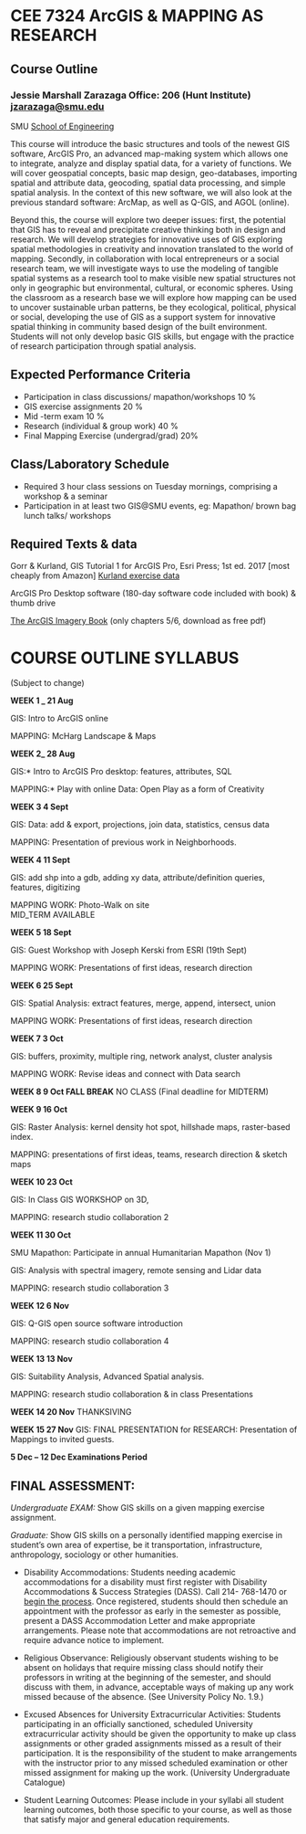 # CEE 7324 ArcGIS & MAPPING AS RESEARCH
## Course Outline
### Jessie Marshall Zarazaga		                Office: 206 (Hunt Institute)  jzarazaga@smu.edu
SMU [School of Engineering](https://www.smu.edu/Lyle/Departments/CEE/People/Faculty/ZarazagaJessie)


This course will introduce the basic structures and tools of the newest GIS software, ArcGIS Pro, an advanced map-making system which allows one to integrate, analyze and display spatial data, for a variety of functions. We will cover geospatial concepts, basic map design, geo-databases, importing spatial and attribute data, geocoding, spatial data processing, and simple spatial analysis. In the context of this new software, we will also look at the previous standard software: ArcMap, as well as Q-GIS, and AGOL (online). 

Beyond this, the course will explore two deeper issues: first, the potential that GIS has to reveal and precipitate creative thinking both in design and research. We will develop strategies for innovative uses of GIS exploring spatial methodologies in creativity and innovation translated to the world of mapping.  Secondly, in collaboration with local entrepreneurs or a social research team, we will investigate ways to use the modeling of tangible spatial systems as a research tool to make visible new spatial structures not only in geographic but environmental, cultural, or economic spheres. Using the classroom as a research base we will explore how mapping can be used to uncover sustainable urban patterns, be they ecological, political, physical or social, developing the use of GIS as a support system for innovative spatial thinking in community based design of the built environment.  Students will not only develop basic GIS skills, but engage with the practice of research participation through spatial analysis.

## Expected Performance Criteria
- Participation in class discussions/ mapathon/workshops		10 %
- GIS exercise assignments					20 %
- Mid -term exam 						10 % 
- Research (individual & group work) 				40 % 
- Final Mapping Exercise (undergrad/grad)			20%

## Class/Laboratory Schedule
- Required 3 hour class sessions on Tuesday mornings, comprising a workshop & a seminar 
- Participation in at least two GIS@SMU events, eg: Mapathon/ brown bag lunch talks/ workshops

## Required Texts & data
Gorr & Kurland, GIS Tutorial 1 for ArcGIS Pro, Esri Press; 1st ed. 2017  [most cheaply from Amazon]
[Kurland exercise data](https://esripress.esri.com/bookResources)

ArcGIS Pro Desktop software (180-day software code included with book)  & thumb drive

[The ArcGIS Imagery Book](https://learn.arcgis.com/en/arcgis-imagery-book/) (only chapters 5/6, download as free pdf)

# COURSE OUTLINE SYLLABUS 
(Subject to change) 

**WEEK 1 _    21 Aug**

GIS: Intro to ArcGIS online 

MAPPING: McHarg Landscape & Maps

**WEEK 2_ 28 Aug**

GIS:*  Intro to ArcGIS Pro desktop: features, attributes, SQL  

MAPPING:* Play with online Data: Open Play as a form of Creativity

**WEEK 3		4 Sept**

GIS: Data: add & export, projections, join data, statistics, census data

MAPPING: Presentation of previous work in Neighborhoods. 

**WEEK 4 	11 Sept**  		

GIS: add shp into a gdb, adding xy data, attribute/definition queries, features, digitizing	

MAPPING WORK: Photo-Walk on site			
MID_TERM AVAILABLE

**WEEK 5 	18 Sept**

GIS: Guest Workshop with Joseph Kerski from ESRI (19th Sept)

MAPPING WORK: Presentations of first ideas, research direction 

**WEEK 6		25 Sept**

GIS: Spatial Analysis: extract features, merge, append, intersect, union

MAPPING WORK: Presentations of first ideas, research direction 

**WEEK 7		3 Oct**

GIS: buffers, proximity, multiple ring, network analyst, cluster analysis 

MAPPING WORK: Revise ideas and connect with Data search 

**WEEK 8		9 Oct FALL BREAK**
NO CLASS  	(Final deadline for MIDTERM)

**WEEK 9		16 Oct**

GIS:  Raster Analysis: kernel density hot spot, hillshade maps, raster-based index.

MAPPING: presentations of first ideas, teams, research direction & sketch maps

**WEEK 10	23 Oct** 

GIS: In Class GIS WORKSHOP on 3D, 

MAPPING: research studio collaboration 2

**WEEK 11	30 Oct**

SMU Mapathon: Participate in annual Humanitarian Mapathon (Nov 1)

GIS: Analysis with spectral imagery, remote sensing and Lidar data 

MAPPING: research studio collaboration 3	

**WEEK 12	6 Nov**

GIS: Q-GIS open source software introduction       

MAPPING: research studio collaboration 4

**WEEK 13	13 Nov**

GIS:  Suitability Analysis, Advanced Spatial analysis. 

MAPPING: research studio collaboration & in class Presentations
		
**WEEK 14	20 Nov**
THANKSIVING

**WEEK 15	27 Nov** 
GIS:  FINAL PRESENTATION for RESEARCH: Presentation of Mappings to invited guests.    

**5 Dec – 12 Dec		Examinations Period**

## FINAL ASSESSMENT: ##

*Undergraduate EXAM:* Show GIS skills on a given mapping exercise assignment. 

*Graduate:* Show GIS skills on a personally identified mapping exercise in student’s own area of expertise, be it transportation, infrastructure, anthropology, sociology or other humanities.

- Disability Accommodations: Students needing academic accommodations for a disability must first register with Disability Accommodations & Success Strategies (DASS). Call 214- 768-1470 or [begin the process](http://www.smu.edu/Provost/ALEC/DASS). Once registered, students should then schedule an appointment with the professor as early in the semester as possible, present a DASS Accommodation Letter and make appropriate arrangements. Please note that accommodations are not retroactive and require advance notice to implement. 
- Religious Observance: Religiously observant students wishing to be absent on holidays that require missing class should notify their professors in writing at the beginning of the semester, and should discuss with them, in advance, acceptable ways of making up any work missed because of the absence. (See University Policy No. 1.9.)
- Excused Absences for University Extracurricular Activities: Students participating in an officially sanctioned, scheduled University extracurricular activity should be given the opportunity to make up class assignments or other graded assignments missed as a result of their participation. It is the responsibility of the student to make arrangements with the instructor prior to any missed scheduled examination or other missed assignment for making up the work. (University Undergraduate Catalogue)

- Student Learning Outcomes: Please include in your syllabi all student learning outcomes, both those specific to your course, as well as those that satisfy major and general education requirements.

